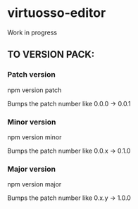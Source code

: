 # virtuosso-editor

Work in progress

## TO VERSION PACK:

### Patch version

npm version patch

Bumps the patch number like 0.0.0 -> 0.0.1

### Minor version

npm version minor

Bumps the patch number like 0.0.x -> 0.1.0

### Major version

npm version major

Bumps the patch number like 0.x.y -> 1.0.0
